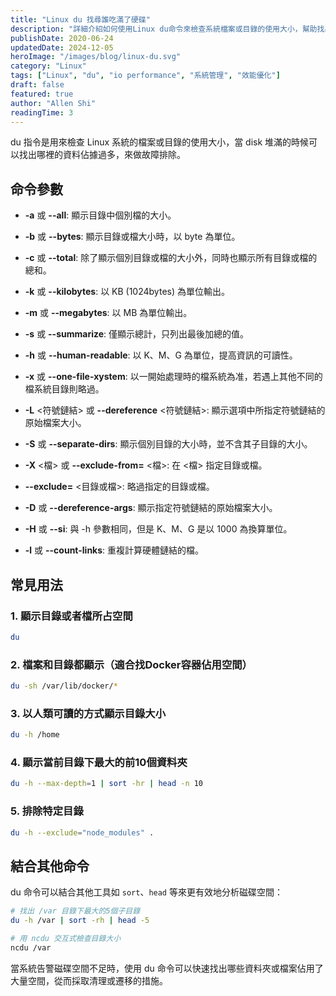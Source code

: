 ```yaml
---
title: "Linux du 找尋誰吃滿了硬碟"
description: "詳細介紹如何使用Linux du命令來檢查系統檔案或目錄的使用大小，幫助找出佔用過多空間的資料。"
publishDate: 2020-06-24
updatedDate: 2024-12-05
heroImage: "/images/blog/linux-du.svg"
category: "Linux"
tags: ["Linux", "du", "io performance", "系統管理", "效能優化"]
draft: false
featured: true
author: "Allen Shi"
readingTime: 3
---
```


du 指令是用來檢查 Linux 系統的檔案或目錄的使用大小，當 disk 堆滿的時候可以找出哪裡的資料佔據過多，來做故障排除。

## 命令參數

- **-a** 或 **--all**: 顯示目錄中個別檔的大小。   
  
- **-b** 或 **--bytes**: 顯示目錄或檔大小時，以 byte 為單位。   
  
- **-c** 或 **--total**: 除了顯示個別目錄或檔的大小外，同時也顯示所有目錄或檔的總和。   
  
- **-k** 或 **--kilobytes**: 以 KB (1024bytes) 為單位輸出。  
  
- **-m** 或 **--megabytes**: 以 MB 為單位輸出。   
  
- **-s** 或 **--summarize**: 僅顯示總計，只列出最後加總的值。  
  
- **-h** 或 **--human-readable**: 以 K、M、G 為單位，提高資訊的可讀性。  
  
- **-x** 或 **--one-file-xystem**: 以一開始處理時的檔系統為准，若遇上其他不同的檔系統目錄則略過。   
  
- **-L** <符號鏈結> 或 **--dereference** <符號鏈結>: 顯示選項中所指定符號鏈結的原始檔案大小。   
  
- **-S** 或 **--separate-dirs**: 顯示個別目錄的大小時，並不含其子目錄的大小。   
  
- **-X** <檔> 或 **--exclude-from=** <檔>: 在 <檔> 指定目錄或檔。   
  
- **--exclude=** <目錄或檔>: 略過指定的目錄或檔。   
  
- **-D** 或 **--dereference-args**: 顯示指定符號鏈結的原始檔案大小。   
  
- **-H** 或 **--si**: 與 -h 參數相同，但是 K、M、G 是以 1000 為換算單位。   
  
- **-l** 或 **--count-links**: 重複計算硬體鏈結的檔。

## 常見用法

### 1. 顯示目錄或者檔所占空間

```bash
du
```

### 2. 檔案和目錄都顯示（適合找Docker容器佔用空間）

```bash
du -sh /var/lib/docker/*
```

### 3. 以人類可讀的方式顯示目錄大小

```bash
du -h /home
```

### 4. 顯示當前目錄下最大的前10個資料夾

```bash
du -h --max-depth=1 | sort -hr | head -n 10
```

### 5. 排除特定目錄

```bash
du -h --exclude="node_modules" .
```

## 結合其他命令

du 命令可以結合其他工具如 `sort`、`head` 等來更有效地分析磁碟空間：

```bash
# 找出 /var 目錄下最大的5個子目錄
du -h /var | sort -rh | head -5

# 用 ncdu 交互式檢查目錄大小
ncdu /var
```

當系統告警磁碟空間不足時，使用 du 命令可以快速找出哪些資料夾或檔案佔用了大量空間，從而採取清理或遷移的措施。 